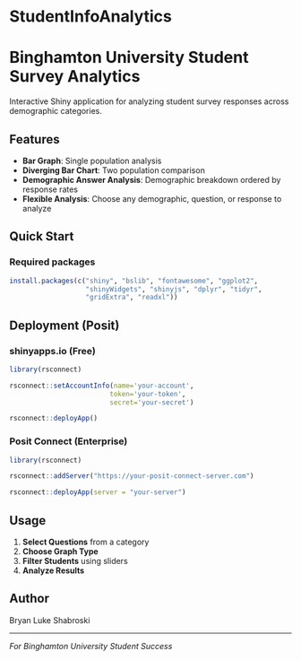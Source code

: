 # StudentInfoAnalytics
# Binghamton University Student Survey Analytics

Interactive Shiny application for analyzing student survey responses across demographic categories.

## Features

- **Bar Graph**: Single population analysis
- **Diverging Bar Chart**: Two population comparison  
- **Demographic Answer Analysis**: Demographic breakdown ordered by response rates
- **Flexible Analysis**: Choose any demographic, question, or response to analyze

## Quick Start

### Required packages
```r
install.packages(c("shiny", "bslib", "fontawesome", "ggplot2", 
                   "shinyWidgets", "shinyjs", "dplyr", "tidyr", 
                   "gridExtra", "readxl"))
```

## Deployment (Posit)

### shinyapps.io (Free)
```r
library(rsconnect)

rsconnect::setAccountInfo(name='your-account', 
                         token='your-token',
                         secret='your-secret')

rsconnect::deployApp()
```

### Posit Connect (Enterprise)
```r
library(rsconnect)

rsconnect::addServer("https://your-posit-connect-server.com")

rsconnect::deployApp(server = "your-server")
```

## Usage

1. **Select Questions** from a category
2. **Choose Graph Type**
3. **Filter Students** using sliders
4. **Analyze Results**

## Author
Bryan Luke Shabroski

---
*For Binghamton University Student Success*
